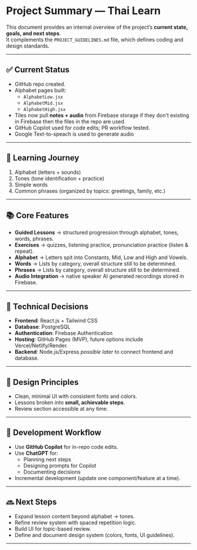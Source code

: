 # Project Summary — Thai Learn

This document provides an internal overview of the project’s **current state, goals, and next steps**.  
It complements the `PROJECT_GUIDELINES.md` file, which defines coding and design standards.

---

## ✅ Current Status
- GitHub repo created.  
- Alphabet pages built:  
  - `AlphabetLow.jsx`  
  - `AlphabetMid.jsx`  
  - `AlphabetHigh.jsx`  
- Tiles now pull **notes + audio** from Firebase storage if they don't existing in Firebase then the files in the repo are used 
- GitHub Copilot used for code edits; PR workflow tested.
- Google Text-to-speach is used to generate audio

---

## 🧭 Learning Journey
1. Alphabet (letters + sounds)  
2. Tones (tone identification + practice)  
3. Simple words  
4. Common phrases (organized by topics: greetings, family, etc.)  

---

## 📚 Core Features
- **Guided Lessons** → structured progression through alphabet, tones, words, phrases.
- **Exercises** → quizzes, listening practice, pronunciation practice (listen & repeat).  
- **Alphabet** → Letters spit into Constants, Mid, Low and High and Vowels.
- **Words** → Lists by category, overall structure still to be determined.
-  **Phrases** → Lists by category, overall structure still to be determined. 
- **Audio Integration** → native speaker AI generated recordings stored in Firebase.  

---

## 🔧 Technical Decisions
- **Frontend**: React.js + Tailwind CSS  
- **Database**: PostgreSQL  
- **Authentication**: Firebase Authentication  
- **Hosting**: GitHub Pages (MVP), future options include Vercel/Netlify/Render.  
- **Backend**: Node.js/Express *possible later* to connect frontend and database.  

---

## 🎨 Design Principles
- Clean, minimal UI with consistent fonts and colors.  
- Lessons broken into **small, achievable steps**.  
- Review section accessible at any time.  

---

## 🤖 Development Workflow
- Use **GitHub Copilot** for in-repo code edits.  
- Use **ChatGPT** for:  
  - Planning next steps  
  - Designing prompts for Copilot  
  - Documenting decisions  
- Incremental development (update one component/feature at a time).  

---

## 🔜 Next Steps
- Expand lesson content beyond alphabet → tones.  
- Refine review system with spaced repetition logic.  
- Build UI for topic-based review.  
- Define and document design system (colors, fonts, UI guidelines).  

---
